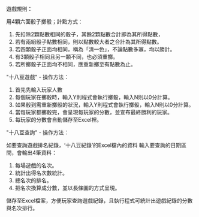 遊戲規則：  

用4顆六面骰子擲骰；計點方式：
1.	先扣除2顆點數相同的骰子，其餘2顆點數合計即為其所得點數，
2.	若有兩組骰子點數相同，則以點數較大者之合計為其所得點數。
3.	若四顆骰子正面均相同，稱為「清一色」，不論點數多寡，均以勝計。
4.	有3顆骰子相同且另一顆不同，也必須重擲。
5.	若所擲骰子正面均不相同，應重新擲至有點數為止。


"十八豆遊戲" - 操作方法：
1.	首先先輸入玩家人數
2.	每個玩家在擲骰時，輸入Y則程式會執行擲骰，輸入N則以0分計算。
3.	如果骰到需重新擲骰的狀況，輸入Y則程式會執行擲骰，輸入N則以0分計算。
4.	當每玩家都擲骰完，會呈現每玩家的分數，並宣布最終勝利的玩家。
5.	每玩家的分數會自動儲存至Excel裡。


"十八豆查詢" - 操作方法：  

如要查詢遊戲排名紀錄，‘十八豆紀錄’的Excel檔內的資料
輸入要查詢的日期區間，會輸出4筆資料：
1.	每場遊戲的名次。
2.	統計出得名次數統計。
3.	總名次的排名。
4.	把名次換算成分數，並以長條圖的方式呈現。  

儲存至Excel檔案，方便玩家查詢遊戲紀錄，且執行程式可統計出遊戲紀錄的分數與名次排行。

